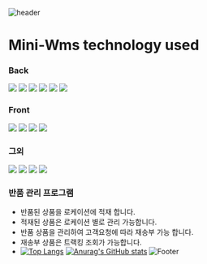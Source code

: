 
![header](https://capsule-render.vercel.app/api?type=slice&color=auto&height=100&section=header&text=MINI-WMS&fontSize=40)
<br>
# Mini-Wms technology used
### Back
<img src="https://img.shields.io/badge/Spring Boot-6DB33F?style=flat-square&logo=Spring Boot&logoColor=white"/> <img src="https://img.shields.io/badge/Spring Security-6DB33F?style=flat-square&logo=Spring&logoColor=white"/> <img src="https://img.shields.io/badge/Spring Batch-6DB33F?style=flat-square&logo=Spring&logoColor=white"/> <img src="https://img.shields.io/badge/JPA-1071D3?style=flat-square&logo=Spring&logoColor=white"/> <img src="https://img.shields.io/badge/Mybatis-1071D3?style=flat-square&logo=Spring&logoColor=white"/> <img src="https://img.shields.io/badge/Jasper-1071D3?style=flat-square&logo=&logoColor=white"/> 
### Front
<img src="https://img.shields.io/badge/React-61DAFB?style=flat-square&logo=React&logoColor=white"/> <img src="https://img.shields.io/badge/Redux-764ABC?style=flat-square&logo=Redux&logoColor=white"/> <img src="https://img.shields.io/badge/Mui-007FFF?style=flat-square&logo=MUI&logoColor=white"/> <img src="https://img.shields.io/badge/AgGrid-007FFF?style=flat-square&logo=&logoColor=white"/>

### 그외
<img src="https://img.shields.io/badge/Postman-FF6C37?style=flat-square&logo=Postman&logoColor=white"/> <img src="https://img.shields.io/badge/GitHub-181717?style=flat-square&logo=GitHub&logoColor=white"/> <img src="https://img.shields.io/badge/Gitkraken-179287?style=flat-square&logo=Gitkraken&logoColor=white"/> <img src="https://img.shields.io/badge/Notion-000000?style=flat-square&logo=Notion&logoColor=white"/>

### 반품 관리 프로그램 
- 반품된 상품을 로케이션에 적재 합니다.
- 적재된 상품은 로케이션 별로 관리 가능합니다.
- 반품 상품을 관리하여 고객요청에 따라 재송부 가능 합니다.
- 재송부 상품은 트랙킹 조회가 가능합니다.
- [![Top Langs](https://github-readme-stats.vercel.app/api/top-langs/?username=Sizz-Flair&count_private=true)](https://github.com/Sizz-Flair/github-readme-stats)
[![Anurag's GitHub stats](https://github-readme-stats.vercel.app/api?username=Sizz-Flair&hide=stars,contribs&count_private=true)](https://github.com/Sizz-Flair/github-readme-stats)
![Footer](https://capsule-render.vercel.app/api?type=waving&color=auto&height=200&section=footer)
